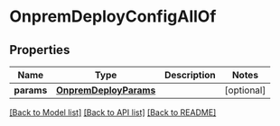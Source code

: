 # OnpremDeployConfigAllOf


## Properties
Name | Type | Description | Notes
------------ | ------------- | ------------- | -------------
**params** | [**OnpremDeployParams**](OnpremDeployParams.md) |  | [optional] 

[[Back to Model list]](../README.md#documentation-for-models) [[Back to API list]](../README.md#documentation-for-api-endpoints) [[Back to README]](../README.md)


